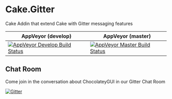 # Cake.Gitter
Cake Addin that extend Cake with Gitter messaging features

AppVeyor (develop)  | AppVeyor (master)
------------- | -------------
[![AppVeyor Develop Build Status](https://ci.appveyor.com/api/projects/status/j27gftbv67vgq05r/branch/develop?svg=true)](https://ci.appveyor.com/project/GaryEwanPark/cake-gitter) | [![AppVeyor Master Build Status](https://ci.appveyor.com/api/projects/status/j27gftbv67vgq05r/branch/master?svg=true)](https://ci.appveyor.com/project/GaryEwanPark/cake-gitter)


## Chat Room

Come join in the conversation about ChocolateyGUI in our Gitter Chat Room

[![Gitter](https://badges.gitter.im/Join%20Chat.svg)](https://gitter.im/gep13/Cake.Gitter?utm_source=badge&utm_medium=badge&utm_campaign=pr-badge)
